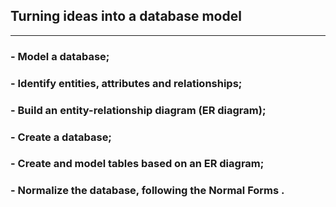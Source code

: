 ## Turning ideas into a database model

<hr />

### - Model a database;

### - Identify entities, attributes and relationships;

### - Build an entity-relationship diagram (ER diagram);

### - Create a database;

### - Create and model tables based on an ER diagram;

### - Normalize the database, following the Normal Forms .
